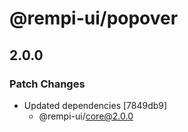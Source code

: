 # @rempi-ui/popover

## 2.0.0

### Patch Changes

- Updated dependencies [7849db9]
  - @rempi-ui/core@2.0.0
